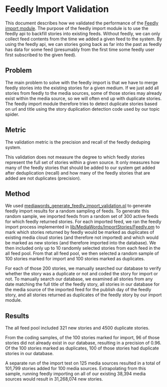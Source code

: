 Feedly Import Validation
========================

This document describes how we validated the performance of the [Feedly import
module](../../lib/MediaWords/ImportStories/Feedly.pm).   The purpose of the feedly import module is to use
the feedly api to backfill stories into existing feeds.  Without feedly, we can only collect feed contents from the
time we added a given feed to the system.  By using the feedly api, we can stories going back as far into the past
as feedly has data for some feed (presumably from the first time some feedly user first subscribed to the given feed).

Problem
-------

The main problem to solve with the feedly import is that we have to merge feedly stories into the existing stories
for a given medium.  If we just add all stories from feedly to the media sources, some of those stories may already
exist within the media source, so we will often end up with duplicate stories.  The feedly import module therefore
tries to detect duplicate stories based on url and title using the story duplication detection code used by our
topic spider.

Metric
------

The validation metric is the precision and recall of the feedly deduping system.

This validation does not measure the degree to which feedly stories represent the full set of stories within a given
source.  It only measures how many of the feedly stories that should be added to our system get added after
deduplication (recall) and how many of the feedly stories that are added are not duplicates (precision).

Method
------

We used [mediawords_generate_feedly_import_validation.pl](../../script/mediawords_generate_feedly_import_validation.pl)
to generate feedly import results for a random sampling of feeds.  To generate this random sample, we imported feeds
from a random set of 300 active feeds for which feedly returned stories.  For each imported feed, we ran the feedly
import process implemented in [lib/MediaWords/ImportStories/Feedly.pm](../../lib/MediaWords/ImportStories/Feedly.pm) to
mark which stories returned by feedly would be marked as duplicates of existing media cloud stories (and therefore
not imported) and which would be marked as new stories (and therefore imported into the database).  We then included
only up to 10 randomly selected stories from each feed in the all feed pool.  From that all feed pool, we then selected
a random sample of 100 stories marked for import and 100 stories marked as duplicates.  

For each of those 200 stories, we manually searched our database to verify whether the story was a duplicate or not and
coded the story for import or not.  To manually search our database, we examined all stories from any date matching the
full title of the feedly story, all stories in our database for the media source of the imported feed for the publish
day of the feedly story, and all stories returned as duplicates of the feedly story by our import module.

Results
-------

The all feed pool included 321 new stories and 4500 duplicate stories.

From the coding samples, of the 100 stories marked for import, 96 of those stories did not already exist in our
database, resulting in a precision of 0.96.  Of the 100 stories marked as duplicates, 100 of those stories had
duplicate stories in our database.

A separate run of the import test on 125 media sources resulted in a total of 101,799 stories added for 100 media
sources.  Extrapolating from this sample, running feedly importing on all of our existing 38,394 media sources
would result in 31,268,074 new stories.
